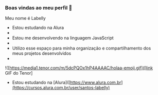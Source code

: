### Boas vindas ao meu perfil 🩷
Meu nome é Labelly
- Estou estudando na Alura
- 
- Estou me desenvolvendo na linguagem JavaScript
- 
- Utilizo esse espaço para minha organização e compartilhamento dos meus projetos desenvolvidos
- 
!([https://media1.tenor.com/m/5dcPQOx1hP4AAAAC/holaa-emoji.gif]([link GIF do Tenor]
- Estou estudando na [Alura]([https://www.alura.com.br](https://cursos.alura.com.br/user/santos-labelly)
